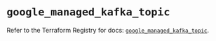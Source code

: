 # `google_managed_kafka_topic`

Refer to the Terraform Registry for docs: [`google_managed_kafka_topic`](https://registry.terraform.io/providers/hashicorp/google-beta/6.50.0/docs/resources/google_managed_kafka_topic).
